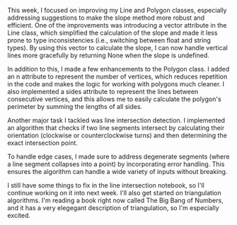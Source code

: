 This week, I focused on improving my Line and Polygon classes, especially addressing suggestions to make the slope method more robust and efficient. One of the improvements was introducing a vector attribute in the Line class, which simplified the calculation of the slope and made it less prone to type inconsistencies (i.e., switching between float and string types). By using this vector to calculate the slope, I can now handle vertical lines more gracefully by returning None when the slope is undefined.

In addition to this, I made a few enhancements to the Polygon class. I added an n attribute to represent the number of vertices, which reduces repetition in the code and makes the logic for working with polygons much cleaner. I also implemented a sides attribute to represent the lines between consecutive vertices, and this allows me to easily calculate the polygon's perimeter by summing the lengths of all sides.

Another major task I tackled was line intersection detection. I implemented an algorithm that checks if two line segments intersect by calculating their orientation (clockwise or counterclockwise turns) and then determining the exact intersection point.

To handle edge cases, I made sure to address degenerate segments (where a line segment collapses into a point) by incorporating error handling. This ensures the algorithm can handle a wide variety of inputs without breaking.

I still have some things to fix in the line intersection notebook, so I'll continue working on it into next week. I'll also get started on triangulation algorithms. I'm reading a book right now called The Big Bang of Numbers, and it has a very elegegant description of triangulation, so I'm especially excited.